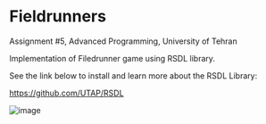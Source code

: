 # Fieldrunners
Assignment #5, Advanced Programming, University of Tehran

Implementation of Filedrunner game using RSDL library.

See the link below to install and learn more about the RSDL Library:

  https://github.com/UTAP/RSDL

![image](https://user-images.githubusercontent.com/65104833/153257649-40ec4495-1927-4d9c-a394-e980114e5f19.png)
